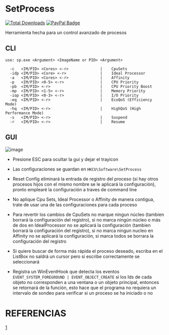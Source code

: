 # SetProcess
[![Total Downloads](https://img.shields.io/github/downloads/LuSlower/SetProcess/total.svg)](https://github.com/LuSlower/SetProcess/releases/latest) [![PayPal Badge](https://img.shields.io/badge/PayPal-003087?logo=paypal&logoColor=fff&style=flat)](https://paypal.me/eldontweaks) 

Herramienta hecha para un control avanzado de procesos

## CLI

```
use: sp.exe <Argument> <ImageName or PID> <Argument>

  -c   <IM/PID> <Cores> <-r>              |    CpuSets
  -idp <IM/PID> <Core> <-r>               |    Ideal Processor
  -a   <IM/PID> <Cores> <-r>              |    Affinity
  -p   <IM/PID> <0-5> <-r>                |    CPU Priority
  -pb  <IM/PID> <-r>                      |    CPU Priority Boost
  -mp  <IM/PID> <1-5> <-r>                |    Memory Priority
  -iop <IM/PID> <0-3> <-r>                |    I/O Priority
  -eq  <IM/PID> <-r>                      |    EcoQoS (Efficiency Mode)
  -hq  <IM/PID> <-r>                      |    HighQoS (High Performance Mode)
  -s   <IM/PID> <-r>                      |    Suspend
  -r   <IM/PID> <-r>                      |    Resume
```
## GUI

![image](https://github.com/user-attachments/assets/8aa378cd-b2cf-4e85-8c2b-f64ad73f69bb)

* Presione ESC para ocultar la gui y dejar el trayicon

* Las configuraciones se guardan en `HKCU\Software\SetProcess`

* Reset Config eliminará la entrada de registro del proceso (si hay otros procesos hijos con el mismo nombre se le aplicará la configuración), pronto emplearé la configuración a traves de command line

* No aplique Cpu Sets, Ideal Processor o Affinity de manera contigua, trate de usar una de las configuraciones para cada proceso

* Para revertir los cambios de CpuSets no marque ningun núcleo (tambien borrará la configuración del registro), si no marca ningún núcleo o más de dos en IdealProcessor no se aplicará la configuración (tambien borrará la configuración del registro), si no marca ningun nucleo en Affinity no se aplicará la configuración, si marca todos se borrara la configuración del registro

* Si quiere buscar de forma más rápida el proceso deseado, escriba en el ListBox no saldrá un cursor pero si escribe correctamente se seleccionará

* Registra un WinEventHook que detecta los eventos `EVENT_SYSTEM_FOREGROUND | EVENT_OBJECT_CREATE` si los Ids de cada objeto no corresponden a una ventana o un objeto principal, entonces se retornará de la función, esto hace que el programa no requiera un intervalo de sondeo para verificar si un proceso se ha iniciado o no

# REFERENCIAS
[1](https://github.com/spddl/Hook)
